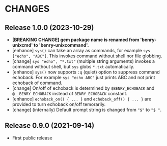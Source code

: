 CHANGES
=======


Release 1.0.0 (2023-10-29)
--------------------------

* **[BREAKING CHANGE] gem package name is renamed from 'benry-unixcmd' to 'benry-unixcommand'.**
* [enhance] `sys()` can take an array as commands, for example `sys ["echo", "ABC"]`. This invokes command without shell nor file globbing.
* [change] `sys "echo", "*.txt"` (multiple string arguments) invokes a command without shell, but `sys` globs `*.txt` automatically.
* [enhance] `sys()` now supports `:q` (quiet) option to suppress command echoback. For example `sys "echo ABC"` just prints ABC and not print echoback of command.
* [change] On/off of echoback is determined by `$BENRY_ECHOBACK` and `@__BENRY_ECHOBACK` instead of `BENRY_ECHOBACK` constant.
* [enhance] `echoback_on() { ... }` and `echoback_off() { ... }` are provided to turn echoback on/off temorarily.
* [change] (internally) Default prompt string is changed from `"$"` to `"$ "`.


Release 0.9.0 (2021-09-14)
--------------------------

* First public release
